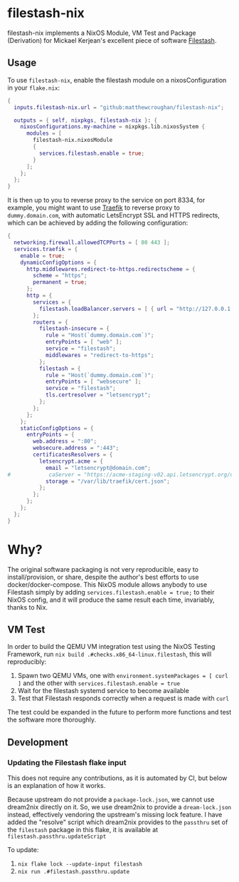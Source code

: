 # filestash-nix

filestash-nix implements a NixOS Module, VM Test and Package (Derivation) for
Mickael Kerjean's excellent piece of software
[Filestash](https://github.com/mickael-kerjean/filestash).

## Usage

To use `filestash-nix`, enable the filestash module on a nixosConfiguration in
your `flake.nix`:

```nix
{
  inputs.filestash-nix.url = "github:matthewcroughan/filestash-nix";

  outputs = { self, nixpkgs, filestash-nix }: {
    nixosConfigurations.my-machine = nixpkgs.lib.nixosSystem {
      modules = [
        filestash-nix.nixosModule
        {
          services.filestash.enable = true;
        }
      ];
    };
  };
}
```

It is then up to you to reverse proxy to the service on port 8334, for example,
you might want to use [Traefik](https://traefik.io/) to reverse proxy to
`dummy.domain.com`, with automatic LetsEncrypt SSL and HTTPS redirects, which
can be achieved by adding the following configuration:

```nix
{
  networking.firewall.allowedTCPPorts = [ 80 443 ];
  services.traefik = {
    enable = true;
    dynamicConfigOptions = {
      http.middlewares.redirect-to-https.redirectscheme = {
        scheme = "https";
        permanent = true;
      };
      http = {
        services = {
          filestash.loadBalancer.servers = [ { url = "http://127.0.0.1:8334"; } ];
        };
        routers = {
          filestash-insecure = {
            rule = "Host(`dummy.domain.com`)";
            entryPoints = [ "web" ];
            service = "filestash";
            middlewares = "redirect-to-https";
          };
          filestash = {
            rule = "Host(`dummy.domain.com`)";
            entryPoints = [ "websecure" ];
            service = "filestash";
            tls.certresolver = "letsencrypt";
          };
        };
      };
    };
    staticConfigOptions = {
      entryPoints = {
        web.address = ":80";
        websecure.address = ":443";
        certificatesResolvers = {
          letsencrypt.acme = {
            email = "letsencrypt@domain.com";
#            caServer = "https://acme-staging-v02.api.letsencrypt.org/directory";
            storage = "/var/lib/traefik/cert.json";
          };
        };
      };
    };
  };
}
```

# Why?

The original software packaging is not very reproducible, easy to
install/provision, or share, despite the author's best efforts to use
docker/docker-compose. This NixOS module allows anybody to use Filestash simply
by adding `services.filestash.enable = true;` to their NixOS config, and it will
produce the same result each time, invariably, thanks to Nix.

## VM Test

In order to build the QEMU VM integration test using the NixOS Testing
Framework, run `nix build .#checks.x86_64-linux.filestash`, this will
reproducibly:

1. Spawn two QEMU VMs, one with `environment.systemPackages = [ curl ]` and the
   other with `services.filestash.enable = true`
2. Wait for the filestash systemd service to become available
3. Test that Filestash responds correctly when a request is made with `curl`

The test could be expanded in the future to perform more functions and test the
software more thoroughly.

## Development

### Updating the Filestash flake input

This does not require any contributions, as it is automated by CI, but below is
an explanation of how it works.

Because upstream do not provide a `package-lock.json`, we cannot use dream2nix
directly on it. So, we use dream2nix to provide a `dream-lock.json` instead,
effectively vendoring the upstream's missing lock feature. I have added the
"resolve" script which dream2nix provides to the `passthru` set of the
`filestash` package in this flake, it is available at
`filestash.passthru.updateScript`

To update:

1. `nix flake lock --update-input filestash`
2. `nix run .#filestash.passthru.update`

